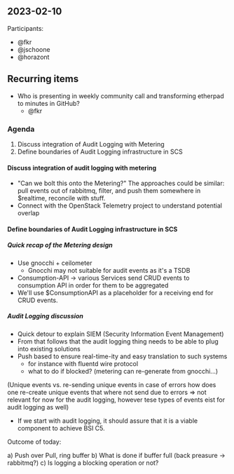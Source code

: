 ## 2023-02-10

Participants:
* @fkr
* @jschoone
* @horazont


## Recurring items
* Who is presenting in weekly community call and transforming etherpad to minutes in GitHub?
  * @fkr
  
### Agenda

1. Discuss integration of Audit Logging with Metering
2. Define boundaries of Audit Logging infrastructure in SCS

#### Discuss integration of audit logging with metering

- "Can we bolt this onto the Metering?" The approaches could be similar: pull events out of rabbitmq, filter, and push them somewhere in $realtime, reconcile with stuff.
- Connect with the OpenStack Telemetry project to understand potential overlap

#### Define boundaries of Audit Logging infrastructure in SCS

##### Quick recap of the Metering design

* Use gnocchi + ceilometer
    * Gnocchi may not suitable for audit events as it's a TSDB
* Consumption-API -> various Services send CRUD events to consumption API in order for them to be aggregated
* We'll use $ConsumptionAPI as a placeholder for a receiving end for CRUD events.

##### Audit Logging discussion

* Quick detour to explain SIEM (Security Information Event Management)
* From that follows that the audit logging thing needs to be able to plug into existing solutions
* Push based to ensure real-time-ity and easy translation to such systems
  * for instance with fluentd wire protocol
  * what to do if blocked? (metering can re-generate from gnocchi...)

(Unique events vs. re-sending unique events in case of errors
how does one re-create unique events that where not send due to errors => not relevant for now for the audit logging, however tese types of events eist for audit logging as well)

* If we start with audit logging, it should assure that it is a viable component to achieve BSI C5.

Outcome of today:
    
a) Push over Pull, ring buffer 
b) What is done if buffer full (back preasure -> rabbitmq?) 
c) Is logging a blocking operation or not? 
